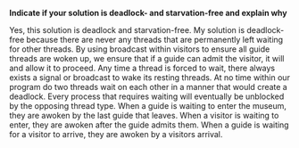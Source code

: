 **Indicate if your solution is deadlock- and starvation-free and explain why**

Yes, this solution is deadlock and starvation-free. My solution is deadlock-free because there are never any threads that are permanently left waiting for other threads. By using broadcast within visitors to ensure all guide threads are woken up, we ensure that if a guide can admit the visitor, it will and allow it to proceed. Any time a thread is forced to wait, there always exists a signal or broadcast to wake its resting threads. At no time within our program do two threads wait on each other in a manner that would create a deadlock. Every process that requires waiting will eventually be unblocked by the opposing thread type. When a guide is waiting to enter the museum, they are awoken by the last guide that leaves. When a visitor is waiting to enter, they are awoken after the guide admits them. When a guide is waiting for a visitor to arrive, they are awoken by a visitors arrival.
